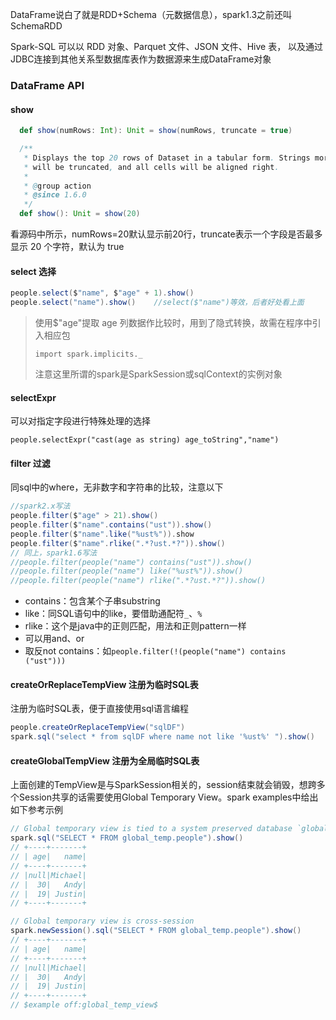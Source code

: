 DataFrame说白了就是RDD+Schema（元数据信息），spark1.3之前还叫SchemaRDD

Spark-SQL 可以以 RDD 对象、Parquet 文件、JSON 文件、Hive 表，
以及通过JDBC连接到其他关系型数据库表作为数据源来生成DataFrame对象



### DataFrame API

#### show

```scala
  def show(numRows: Int): Unit = show(numRows, truncate = true)

  /**
   * Displays the top 20 rows of Dataset in a tabular form. Strings more than 20 characters
   * will be truncated, and all cells will be aligned right.
   *
   * @group action
   * @since 1.6.0
   */
  def show(): Unit = show(20)
```

看源码中所示，numRows=20默认显示前20行，truncate表示一个字段是否最多显示 20 个字符，默认为 true



#### select 选择

```scala
people.select($"name", $"age" + 1).show()
people.select("name").show()    //select($"name")等效，后者好处看上面
```

>使用$"age"提取 age 列数据作比较时，用到了隐式转换，故需在程序中引入相应包
>
>`import spark.implicits._`
>
>注意这里所谓的spark是SparkSession或sqlContext的实例对象

#### selectExpr

可以对指定字段进行特殊处理的选择

```
people.selectExpr("cast(age as string) age_toString","name")
```



#### filter 过滤

同sql中的where，无非数字和字符串的比较，注意以下

```scala
//spark2.x写法
people.filter($"age" > 21).show()
people.filter($"name".contains("ust")).show()
people.filter($"name".like("%ust%")).show
people.filter($"name".rlike(".*?ust.*?")).show()
// 同上，spark1.6写法
//people.filter(people("name") contains("ust")).show()
//people.filter(people("name") like("%ust%")).show()
//people.filter(people("name") rlike(".*?ust.*?")).show()
```



- contains：包含某个子串substring
- like：同SQL语句中的like，要借助通配符`_`、`%`
- rlike：这个是java中的正则匹配，用法和正则pattern一样
- 可以用and、or
- 取反not contains：如`people.filter(!(people("name") contains ("ust")))`

#### createOrReplaceTempView 注册为临时SQL表

注册为临时SQL表，便于直接使用sql语言编程

```scala
people.createOrReplaceTempView("sqlDF")
spark.sql("select * from sqlDF where name not like '%ust%' ").show()		//spark是创建的SparkSession对象
```



#### createGlobalTempView 注册为全局临时SQL表

上面创建的TempView是与SparkSession相关的，session结束就会销毁，想跨多个Session共享的话需要使用Global Temporary View。spark examples中给出如下参考示例

```scala
// Global temporary view is tied to a system preserved database `global_temp`
spark.sql("SELECT * FROM global_temp.people").show()
// +----+-------+
// | age|   name|
// +----+-------+
// |null|Michael|
// |  30|   Andy|
// |  19| Justin|
// +----+-------+

// Global temporary view is cross-session
spark.newSession().sql("SELECT * FROM global_temp.people").show()
// +----+-------+
// | age|   name|
// +----+-------+
// |null|Michael|
// |  30|   Andy|
// |  19| Justin|
// +----+-------+
// $example off:global_temp_view$
```

